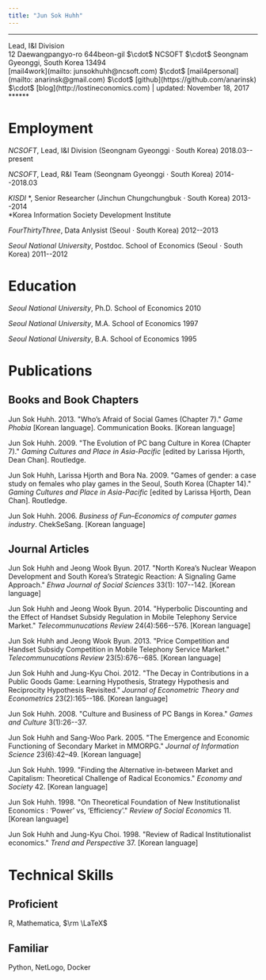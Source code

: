 ```yaml
---
title: "Jun Sok Huhh"
---
```


*****
<div id = "vtight"> 
Lead, I&I Division </br>
12 Daewangpangyo-ro 644beon-gil $\cdot$ NCSOFT $\cdot$ Seongnam Gyeonggi, South Korea 13494 </br>
[mail4work](mailto: junsokhuhh@ncsoft.com) $\cdot$
[mail4personal](mailto: anarinsk@gmail.com) $\cdot$
[github](https://github.com/anarinsk) $\cdot$
[blog](http://lostineconomics.com) 
&vert; updated: November 18, 2017 </br>
</div>
******


# Employment

*NCSOFT*, Lead, I&I Division (Seongnam Gyeonggi $\cdot$ South Korea) 2018.03--present 

*NCSOFT*, Lead, R&I Team (Seongnam Gyeonggi $\cdot$ South Korea) 2014--2018.03

*KISDI* \*, Senior Researcher (Jinchun Chungchungbuk $\cdot$ South Korea) 2013--2014 <br />
*Korea Information Society Development Institute

*FourThirtyThree*, Data Anlysist (Seoul $\cdot$ South Korea) 2012--2013

*Seoul National University*, Postdoc. School of Economics (Seoul $\cdot$ South Korea) 2011--2012

# Education

*Seoul National University*, Ph.D. School of Economics 2010

*Seoul National University*, M.A. School of Economics 1997 

*Seoul National University*, B.A. School of Economics 1995

# Publications

## Books and Book Chapters 

Jun Sok Huhh. 2013. "Who’s Afraid of Social Games (Chapter 7)." *Game Phobia* [Korean language]. Communication Books. [Korean language]

Jun Sok Huhh. 2009. "The Evolution of PC bang Culture in Korea (Chapter 7)." *Gaming Cultures and Place in Asia-Pacific* [edited by Larissa Hjorth, Dean Chan]. Routledge.

Jun Sok Huhh, Larissa Hjorth and Bora Na. 2009. "Games of gender: a case study on females who play games in the Seoul, South Korea (Chapter 14)." *Gaming Cultures and Place in Asia-Pacific* [edited by Larissa Hjorth, Dean Chan]. Routledge.

Jun Sok Huhh. 2006. *Business of Fun–Economics of computer games industry*. ChekSeSang. [Korean language]

## Journal Articles

Jun Sok Huhh and Jeong Wook Byun. 2017. "North Korea’s Nuclear Weapon Development and South Korea’s Strategic Reaction: A Signaling Game Approach." *Ehwa Journal of Social Sciences* 33(1): 107--142. [Korean language]

Jun Sok Huhh and Jeong Wook Byun. 2014. "Hyperbolic Discounting and the Effect of Handset Subsidy Regulation in Mobile Telephony Service Market." *Telecommunucations Review* 24(4):566--576. [Korean language]

Jun Sok Huhh and Jeong Wook Byun. 2013. "Price Competition and Handset Subsidy Competition in Mobile Telephony Service Market." *Telecommunucations Review* 23(5):676--685. [Korean language]

Jun Sok Huhh and Jung-Kyu Choi. 2012. "The Decay in Contributions in a Public Goods Game: Learning Hypothesis, Strategy Hypothesis and Reciprocity Hypothesis Revisited." *Journal of Econometric Theory and Econometrics* 23(2):165--186. [Korean language]

Jun Sok Huhh. 2008. "Culture and Business of PC Bangs in Korea." *Games and Culture* 3(1):26--37.

Jun Sok Huhh and Sang-Woo Park. 2005. "The Emergence and Economic Functioning of Secondary Market in MMORPG." *Journal of Information Science* 23(6):42–49. [Korean language]

Jun Sok Huhh. 1999. "Finding the Alternative in-between Market and Capitalism: Theoretical Challenge of Radical Economics." *Economy and Society* 42. [Korean language]

Jun Sok Huhh. 1998. "On Theoretical Foundation of New Institutionalist Economics : ‘Power’ vs, ‘Efficiency’." *Review of Social Economics* 11. [Korean language]

Jun Sok Huhh and Jung-Kyu Choi. 1998. "Review of Radical Institutionalist economics." *Trend and Perspective* 37. [Korean language]

# Technical Skills 

## Proficient
R, Mathematica, $\rm \LaTeX$

## Familiar
Python, NetLogo, Docker
<!--stackedit_data:
eyJoaXN0b3J5IjpbLTc2MjkyNzM3NV19
-->